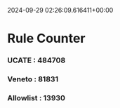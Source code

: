 2024-09-29 02:26:09.616411+00:00
# Rule Counter 
 ### UCATE : 484708

 ### Veneto : 81831

 ### Allowlist : 13930